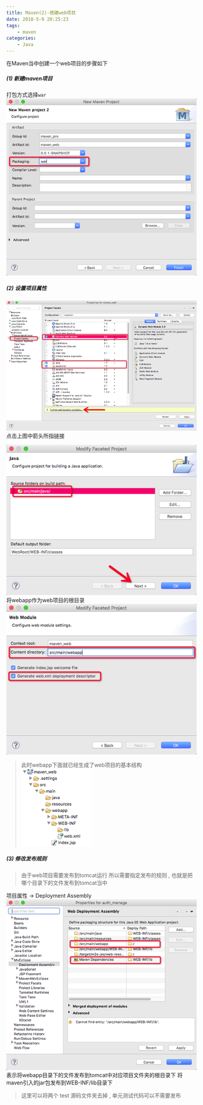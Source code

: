 ```yaml
---
title: Maven(2)-搭建web项目
date: 2018-5-9 20:25:23
tags: 
	- maven
categories: 
	- Java
---
```


在Maven当中创建一个web项目的步骤如下
<!-- more -->
##### (1) 新建maven项目
打包方式选择`war`
![Alt text](/images/Java/maven_web1.png)

##### (2) 设置项目属性
![Alt text](/images/Java/maven_web2.png)
点击上图中箭头所指链接

![Alt text](/images/Java/maven_web3.png)
将webapp作为web项目的根目录
![Alt text](/images/Java/maven_web4.png)
> 此时webapp下面就已经生成了web项目的基本结构
![Alt text](/images/Java/maven_web5.png)

##### (3) 修改发布规则
> 由于web项目需要发布到tomcat运行
所以需要指定发布的规则 , 也就是把哪个目录下的文件发布到tomcat当中

项目属性 -> Deployment Assembly
![Alt text](/images/Java/maven_web6.png)
表示将webapp目录下的文件发布到tomcat中对应项目文件夹的根目录下
将maven引入的jar包发布到WEB-INF/lib目录下
> 这里可以将两个 test 源码文件夹去掉 , 单元测试代码可以不需要发布